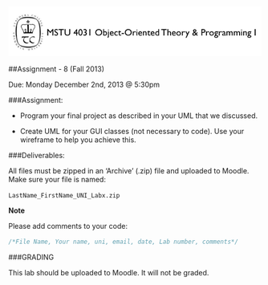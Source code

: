 ![MSTU-4031 Logo](../images/README_Header.png)

##Assignment - 8 (Fall 2013)

Due: Monday December 2nd, 2013 @ 5:30pm


###Assignment:

*	Program your final project as described in your UML that we discussed.

*	Create UML for your GUI classes (not necessary to code). Use your wireframe to help you achieve this.


###Deliverables: 

All files must be zipped in an ‘Archive’ (.zip) file and uploaded to Moodle. Make sure your file is named:

```LastName_FirstName_UNI_Labx.zip```

__Note__ 

Please add comments to your code: 

```java
/*File Name, Your name, uni, email, date, Lab number, comments*/
```


###GRADING

This lab should be uploaded to Moodle. It will not be graded.







